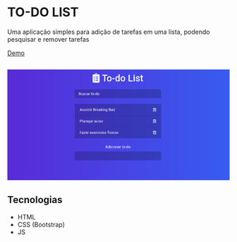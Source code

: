 # TO-DO LIST

Uma aplicação simples para adição de tarefas em uma lista, podendo pesquisar e remover tarefas

[Demo](https://todo-list-cdfortes.netlify.app/)

##

<img src="screenshot-127.0.0.1_5500-2021.06.21-15_19_58.png" alt>

## Tecnologias

- HTML
- CSS (Bootstrap)
- JS

